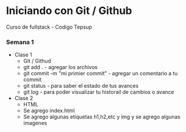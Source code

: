 # Iniciando con Git / Github
Curso de fullstack     -  Codigo Tepsup
### Semana 1
- Clase 1   
    - Git / Githud
    - git add . - agregar los archivos
    - git commit -m "mi primier commit" - agregar un comentario a tu commit
    - git status -  para saber el estado de tus avances
    - git log - para poder visualizar tu historail de cambios o avance
- Clase 2
    - HTML
    - Se agrego index.html
    - Se agrego algunas etiquetas h1,h2,etc y img y se agrego algunas imagenes
